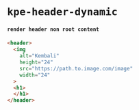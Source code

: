 # `kpe-header-dynamic`

#### `render header non root content`

```html
<header>
  <img
    alt="Kembali"
    height="24"
    src="https://path.to.image.com/image"
    width="24"
  >
  <h1>
  </h1>
</header>

```


